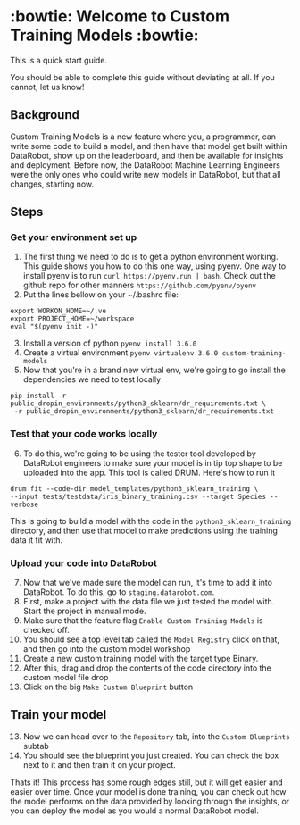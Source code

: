 # :bowtie: Welcome to Custom Training Models :bowtie: 

This is a quick start guide.

You should be able to complete this guide without deviating at all. If you cannot, let us know!

## Background
Custom Training Models is a new feature where you, a programmer, can write some code to build a 
model, and then have that model get built within DataRobot, show up on the leaderboard, and then
be available for insights and deployment. Before now, the DataRobot Machine Learning Engineers
were the only ones who could write new models in DataRobot, but that all changes, starting now. 

## Steps

### Get your environment set up
1. The first thing we need to do is to get a python environment working. This guide shows you how
to do this one way, using pyenv. One way to install pyenv is to run `curl https://pyenv.run | bash`.
 Check out the github repo for other manners `https://github.com/pyenv/pyenv`
2. Put the lines bellow on your ~/.bashrc file:

```
export WORKON_HOME=~/.ve
export PROJECT_HOME=~/workspace
eval "$(pyenv init -)"
```

3. Install a version of python `pyenv install 3.6.0`
4. Create a virtual environment `pyenv virtualenv 3.6.0 custom-training-models`
5. Now that you're in a brand new virtual env, we're going to go install the dependencies we need
to test locally
```
pip install -r public_dropin_environments/python3_sklearn/dr_requirements.txt \
 -r public_dropin_environments/python3_sklearn/dr_requirements.txt
```
### Test that your code works locally
6. To do this, we're going to be using the tester tool developed by DataRobot engineers to make 
sure your model is in tip top shape to be uploaded into the app. This tool is called DRUM. Here's
how to run it
```
drum fit --code-dir model_templates/python3_sklearn_training \
--input tests/testdata/iris_binary_training.csv --target Species --verbose
```
This is going to build a model with the code in the `python3_sklearn_training` directory, 
and then use that model to make predictions using the training data it fit with. 
### Upload your code into DataRobot
7. Now that we've made sure the model can run, it's time to add it into DataRobot. To do this, 
go to `staging.datarobot.com`. 
8. First, make a project with the data file we just tested the model with. Start the project in 
manual mode.
9. Make sure that the feature flag `Enable Custom Training Models` is checked off. 
10. You should see a top level tab called the `Model Registry` click on that, and then go into the
custom model workshop
11. Create a new custom training model with the target type Binary. 
12. After this, drag and drop the contents of the code directory into the custom model file drop
14. Click on the big `Make Custom Blueprint` button
## Train your model
13. Now we can head over to the `Repository` tab, into the `Custom Blueprints` subtab
14. You should see the blueprint you just created. You can check the box next to it and then 
train it on your project. 

Thats it! This process has some rough edges still, but it will get easier and easier over time. 
Once your model is done training, you can check out how the model performs on the data provided 
by looking through the insights, or you can deploy the model as you would a normal DataRobot 
model. 
